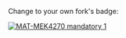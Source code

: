 Change to your own fork's badge:

[![MAT-MEK4270 mandatory 1](https://github.com/AnthonyTSV/mandatory1/actions/workflows/main.yml/badge.svg)](https://github.com/AnthonyTSV/mandatory1/blob/main/.github/workflows/main.yml)


